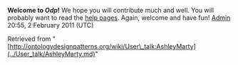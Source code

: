__Welcome to _Odp_!__ We hope you will contribute much and well. 
You will probably want to read the [help pages](http://ontologydesignpatterns.org/wiki/Help:Contents "Help:Contents"). Again, welcome and have fun! [Admin](../User/ValentinaPresutti.md "User:ValentinaPresutti") 20:55, 2 February 2011 (UTC)





Retrieved from "[http://ontologydesignpatterns.org/wiki/User\_talk:AshleyMarty](../User_talk/AshleyMarty.md)"